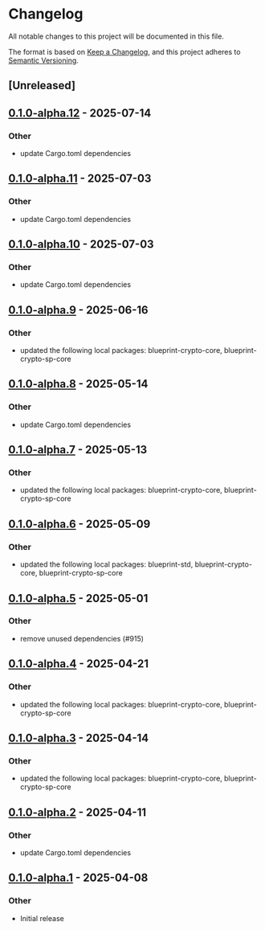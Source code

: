 # Changelog

All notable changes to this project will be documented in this file.

The format is based on [Keep a Changelog](https://keepachangelog.com/en/1.0.0/),
and this project adheres to [Semantic Versioning](https://semver.org/spec/v2.0.0.html).

## [Unreleased]

## [0.1.0-alpha.12](https://github.com/tangle-network/blueprint/compare/blueprint-crypto-tangle-pair-signer-v0.1.0-alpha.11...blueprint-crypto-tangle-pair-signer-v0.1.0-alpha.12) - 2025-07-14

### Other

- update Cargo.toml dependencies

## [0.1.0-alpha.11](https://github.com/tangle-network/blueprint/compare/blueprint-crypto-tangle-pair-signer-v0.1.0-alpha.10...blueprint-crypto-tangle-pair-signer-v0.1.0-alpha.11) - 2025-07-03

### Other

- update Cargo.toml dependencies

## [0.1.0-alpha.10](https://github.com/tangle-network/blueprint/compare/blueprint-crypto-tangle-pair-signer-v0.1.0-alpha.9...blueprint-crypto-tangle-pair-signer-v0.1.0-alpha.10) - 2025-07-03

### Other

- update Cargo.toml dependencies

## [0.1.0-alpha.9](https://github.com/tangle-network/blueprint/compare/blueprint-crypto-tangle-pair-signer-v0.1.0-alpha.8...blueprint-crypto-tangle-pair-signer-v0.1.0-alpha.9) - 2025-06-16

### Other

- updated the following local packages: blueprint-crypto-core, blueprint-crypto-sp-core

## [0.1.0-alpha.8](https://github.com/tangle-network/blueprint/compare/blueprint-crypto-tangle-pair-signer-v0.1.0-alpha.7...blueprint-crypto-tangle-pair-signer-v0.1.0-alpha.8) - 2025-05-14

### Other

- update Cargo.toml dependencies

## [0.1.0-alpha.7](https://github.com/tangle-network/blueprint/compare/blueprint-crypto-tangle-pair-signer-v0.1.0-alpha.6...blueprint-crypto-tangle-pair-signer-v0.1.0-alpha.7) - 2025-05-13

### Other

- updated the following local packages: blueprint-crypto-core, blueprint-crypto-sp-core

## [0.1.0-alpha.6](https://github.com/tangle-network/blueprint/compare/blueprint-crypto-tangle-pair-signer-v0.1.0-alpha.5...blueprint-crypto-tangle-pair-signer-v0.1.0-alpha.6) - 2025-05-09

### Other

- updated the following local packages: blueprint-std, blueprint-crypto-core, blueprint-crypto-sp-core

## [0.1.0-alpha.5](https://github.com/tangle-network/blueprint/compare/blueprint-crypto-tangle-pair-signer-v0.1.0-alpha.4...blueprint-crypto-tangle-pair-signer-v0.1.0-alpha.5) - 2025-05-01

### Other

- remove unused dependencies (#915)

## [0.1.0-alpha.4](https://github.com/tangle-network/blueprint/compare/blueprint-crypto-tangle-pair-signer-v0.1.0-alpha.3...blueprint-crypto-tangle-pair-signer-v0.1.0-alpha.4) - 2025-04-21

### Other

- updated the following local packages: blueprint-crypto-core, blueprint-crypto-sp-core

## [0.1.0-alpha.3](https://github.com/tangle-network/blueprint/compare/blueprint-crypto-tangle-pair-signer-v0.1.0-alpha.2...blueprint-crypto-tangle-pair-signer-v0.1.0-alpha.3) - 2025-04-14

### Other

- updated the following local packages: blueprint-crypto-core, blueprint-crypto-sp-core

## [0.1.0-alpha.2](https://github.com/tangle-network/blueprint/compare/blueprint-crypto-tangle-pair-signer-v0.1.0-alpha.1...blueprint-crypto-tangle-pair-signer-v0.1.0-alpha.2) - 2025-04-11

### Other

- update Cargo.toml dependencies

## [0.1.0-alpha.1](https://github.com/tangle-network/blueprint/releases/tag/blueprint-crypto-tangle-pair-signer-v0.1.0-alpha.1) - 2025-04-08

### Other

- Initial release
